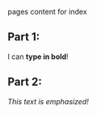 pages content for index

## Part 1:
 I can **type in bold**!

 ## Part 2:
 *This text is emphasized!*